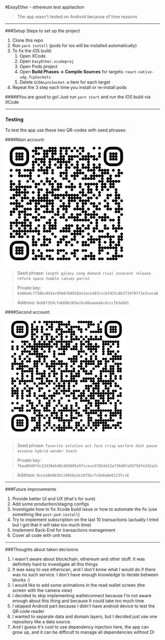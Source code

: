 #EesyEther - ethereum test appliaction
>The app wasn't tested on Android because of time reasons
---

###Setup
Steps to set up the project

1. Clone this repo
2. Run `yarn install` (pods for ios will be installed automatically)
3. To fix the iOS build:
   1. Open XCode
   2. Open `EasyEther.xcodeproj`
   3. Open Pods project
   4. Open **Build Phases -> Compile Sources** for targets: `react-native-udp`, `TcpSockets`
   5. Delete `GCDAsyncSocket.m` item for each target
4. Repeat the 3 step each time you install or re-install pods

#####You are good to go! Just run `yarn start` and run the iOS build via XCode

---

### Testing
To test the app use these two QR-codes with seed phrases:

####Main account:
![](./docs/main-account.png)
>Seed phrase: `length galaxy song demand rival innocent release reform space humble canvas parrot`

>Private key: `6a06e6c7750bc841ec05667699102e3ace103cccbf425c8b3734707f2e3ceca8`

>Address: `0x68f359cfa669b103ecbc48aae4a6cdcccf63e8d1`


####Second account:
![](./docs/second-account.png)
>Seed phrase: `favorite solution act face crisp warfare diet pause essence hybrid wonder teach`

>Private key: `fbaa0540fdc22d38ebd8cd45805e5fccece3782de52a736d0fa59758fe242a2c`

>Address: `0xce10e8b3b11965be2e18f5bcfc8e0a8e6123fcc6`

---

###Future improvements

1. Provide better UI and UX (that's for sure)
2. Add some production/staging configs
3. Investigate how to fix Xcode build issue or how to automate the fix (use something like `post-pod-install`)
4. Try to implement subscription on the last 10 transactions (actually I tried but I got that it will take too much time)
5. Implement Back-End for transactions management
6. Cover all code with unit tests

---

###Thoughts about taken decisions
1. I wasn't aware about blockchain, ethereum and other stuff. It was definitely hard to investigate all this things
2. It was easy to use etherscan, and I don't know what I would do if there was no such service. I don't have enough knowledge to iterate between blocks :)
3. I would like to add some animations in the read wallet screen (the screen with the camera view)
4. I decided to skip implementing walletconnect because I'm not aware enough about this thing and because It could take too much time
5. I skipped Android part because I didn't have android device to test the QR code reader
6. I wanted to separate data and domain layers, but I decided just use one repository like a data source.
7. And I guess it's cool to use dependency injection here, the app can grow up, and it can be difficult to manage all dependencies without DI

